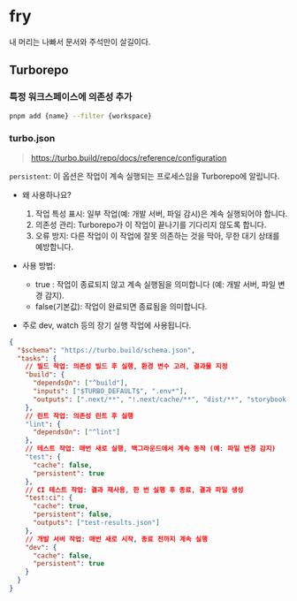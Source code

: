 # fry

내 머리는 나빠서 문서와 주석만이 살길이다.

## Turborepo

### 특정 워크스페이스에 의존성 추가

```sh
pnpm add {name} --filter {workspace}
```

### turbo.json

> https://turbo.build/repo/docs/reference/configuration

`persistent`: 이 옵션은 작업이 계속 실행되는 프로세스임을 Turborepo에 알립니다.

- 왜 사용하나요?

  1. 작업 특성 표시: 일부 작업(예: 개발 서버, 파일 감시)은 계속 실행되어야 합니다.
  2. 의존성 관리: Turborepo가 이 작업이 끝나기를 기다리지 않도록 합니다.
  3. 오류 방지: 다른 작업이 이 작업에 잘못 의존하는 것을 막아, 무한 대기 상태를 예방합니다.

- 사용 방법:

  - true : 작업이 종료되지 않고 계속 실행됨을 의미합니다 (예: 개발 서버, 파일 변경 감지).
  - false(기본값): 작업이 완료되면 종료됨을 의미합니다.

- 주로 dev, watch 등의 장기 실행 작업에 사용됩니다.

```json
{
  "$schema": "https://turbo.build/schema.json",
  "tasks": {
    // 빌드 작업: 의존성 빌드 후 실행, 환경 변수 고려, 결과물 지정
    "build": {
      "dependsOn": ["^build"],
      "inputs": ["$TURBO_DEFAULT$", ".env*"],
      "outputs": [".next/**", "!.next/cache/**", "dist/**", "storybook-static/**"]
    },
    // 린트 작업: 의존성 린트 후 실행
    "lint": {
      "dependsOn": ["^lint"]
    },
    // 테스트 작업: 매번 새로 실행, 백그라운드에서 계속 동작 (예: 파일 변경 감지)
    "test": {
      "cache": false,
      "persistent": true
    },
    // CI 테스트 작업: 결과 재사용, 한 번 실행 후 종료, 결과 파일 생성
    "test:ci": {
      "cache": true,
      "persistent": false,
      "outputs": ["test-results.json"]
    },
    // 개발 서버 작업: 매번 새로 시작, 종료 전까지 계속 실행
    "dev": {
      "cache": false,
      "persistent": true
    }
  }
}
```
